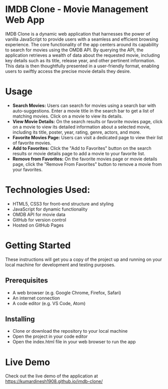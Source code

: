# IMDB Clone - Movie Management Web App
IMDB Clone is a dynamic web application that harnesses the power of vanilla JavaScript to provide users with a seamless and efficient browsing experience.
The core functionality of the app centers around its capability to search for movies using the OMDB API.
By querying the API, the application retrieves a wealth of data about the requested movie, including key details such as its title, release year, and other pertinent information. 
This data is then thoughtfully presented in a user-friendly format, enabling users to swiftly access the precise movie details they desire.

# Usage
- **Search Movies:** Users can search for movies using a search bar with auto-suggestions. Enter a movie title in the search bar to get a list of matching movies. Click on a movie to view its details.
- **View Movie Details:** On the search results or favorite movies page, click on a movie to view its detailed information about a selected movie, including its title, poster, year, rating, genre, actors, and more.
- **Favorite Movies Page:** Users can visit a dedicated page to view their list of favorite movies.
- **Add to Favorites:** Click the "Add to Favorites" button on the search results or movie details page to add a movie to your favorite list.
- **Remove from Favorites:** On the favorite movies page or movie details page, click the "Remove From Favorites" button to remove a movie from your favorites.

# Technologies Used:
- HTML5, CSS3 for front-end structure and styling
- JavaScript for dynamic functionality
- OMDB API for movie data
- GitHub for version control
- Hosted on GitHub Pages

# Getting Started
These instructions will get you a copy of the project up and running on your local machine for development and testing purposes.

## Prerequisites
- A web browser (e.g. Google Chrome, Firefox, Safari)
- An internet connection
- A code editor (e.g. VS Code, Atom)
## Installing
- Clone or download the repository to your local machine
- Open the project in your code editor
- Open the index.html file in your web browser to run the app

# Live Demo
Check out the live demo of the application at https://kumardinesh1908.github.io/imdb-clone/
